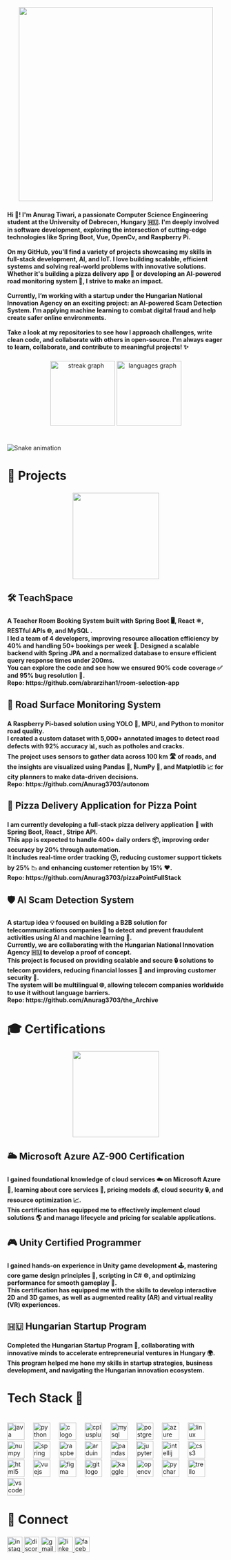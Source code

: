 <div align="center">
  <img height="450" src="https://i.imgur.com/Evi8NcN.gif"  />
</div>

###

<h4 align="left">Hi 👋! I'm Anurag Tiwari, a passionate Computer Science Engineering student at the University of Debrecen, Hungary 🇭🇺. I'm deeply involved in software development, exploring the intersection of cutting-edge technologies like Spring Boot, Vue, OpenCv, and Raspberry Pi.<br><br>On my GitHub, you'll find a variety of projects showcasing my skills in full-stack development, AI, and IoT. I love building scalable, efficient systems and solving real-world problems with innovative solutions. Whether it's building a pizza delivery app 🍕 or developing an AI-powered road monitoring system 🚗, I strive to make an impact.<br><br>Currently, I’m working with a startup under the Hungarian National Innovation Agency on an exciting project: an AI-powered Scam Detection System. I’m applying machine learning to combat digital fraud and help create safer online environments.<br><br>Take a look at my repositories to see how I approach challenges, write clean code, and collaborate with others in open-source. I'm always eager to learn, collaborate, and contribute to meaningful projects! ✨</h4>

###

<div align="center">
  <img src="https://streak-stats.demolab.com?user=Anurag3703&locale=en&mode=daily&theme=dracula&hide_border=false&border_radius=5" height="150" alt="streak graph"  />
  <img src="https://github-readme-stats.vercel.app/api/top-langs?username=Anurag3703&locale=en&hide_title=true&layout=compact&card_width=320&langs_count=5&theme=dracula&hide_border=false" height="150" alt="languages graph"  />
</div>

###

<br clear="both">

<img src="https://raw.githubusercontent.com/Anurag3703/Anurag3703/output/snake.svg" alt="Snake animation" />

###

<h1 align="left">🚀 Projects</h1>

###

<div align="center">
  <img height="200" src="https://substackcdn.com/image/fetch/f_auto,q_auto:good,fl_progressive:steep/https%3A%2F%2Fsubstack-post-media.s3.amazonaws.com%2Fpublic%2Fimages%2Fdc391040-035a-4877-b070-7b4fb27b38af_480x270.gif"  />
</div>

###

<h2 align="left">🛠️ TeachSpace</h2>

###

<h4 align="left">A Teacher Room Booking System built with Spring Boot 🖥️, React ⚛️, RESTful APIs 🌐, and MySQL . <br>I led a team of 4 developers, improving resource allocation efficiency by 40% and handling 50+ bookings per week 📅. Designed a scalable backend with Spring JPA and a normalized database to ensure efficient query response times under 200ms. <br>You can explore the code and see how we ensured 90% code coverage ✅ and 95% bug resolution 🐛.<br>Repo: https://github.com/abrarzihan1/room-selection-app</h4>

###

<h2 align="left">🚗 Road Surface Monitoring System</h2>

###

<h4 align="left">A Raspberry Pi-based solution using YOLO 🧠, MPU, and Python  to monitor road quality. <br>I created a custom dataset with 5,000+ annotated images  to detect road defects with 92% accuracy 📊, such as potholes and cracks. <br>The project uses sensors to gather data across 100 km 🛣️ of roads, and the insights are visualized using Pandas 🐼, NumPy 🔢, and Matplotlib 📈 for city planners to make data-driven decisions.<br>Repo: https://github.com/Anurag3703/autonom</h4>

###

<h2 align="left">🍕 Pizza Delivery Application for Pizza Point</h2>

###

<h4 align="left">I am currently developing a full-stack pizza delivery application 🍕 with Spring Boot, React , Stripe API.<br>This app is expected to handle 400+ daily orders 📦, improving order accuracy by 20% through automation.<br>It includes real-time order tracking 🕒, reducing customer support tickets by 25% 📉 and enhancing customer retention by 15% ❤️.<br>Repo: https://github.com/Anurag3703/pizzaPointFullStack</h4>

###

<h2 align="left">🛡️ AI Scam Detection System</h2>

###

<h4 align="left">A startup idea 💡 focused on building a B2B solution for telecommunications companies 📱 to detect and prevent fraudulent activities using AI  and machine learning 🧠. <br>Currently, we are collaborating with the Hungarian National Innovation Agency 🇭🇺 to develop a proof of concept.<br> This project is focused on providing scalable and secure 🔒 solutions to telecom providers, reducing financial losses 💸 and improving customer security 🔐.<br> The system will be multilingual 🌐, allowing telecom companies worldwide to use it without language barriers.<br>Repo: https://github.com/Anurag3703/the_Archive</h4>

###

<h1 align="left">🎓 Certifications</h1>

###

<div align="center">
  <img height="200" src="https://media1.tenor.com/m/aTiXjCHhgOUAAAAC/i-have-the-proclamation-hunter-engel.gif"  />
</div>

###

<h2 align="left">🌥️ Microsoft Azure AZ-900 Certification</h2>

###

<h4 align="left">I gained foundational knowledge of cloud services ☁️ on Microsoft Azure 🔵, learning about core services 🔧, pricing models 💰, cloud security 🔒, and resource optimization 📈. <br>This certification has equipped me to effectively implement cloud solutions 🌎 and manage lifecycle and pricing for scalable applications.</h4>

###

<h2 align="left">🎮 Unity Certified Programmer</h2>

###

<h4 align="left">I gained hands-on experience in Unity game development 🕹️, mastering core game design principles 🧩, scripting in C# ⚙️, and optimizing performance for smooth gameplay 🎯.<br>This certification has equipped me with the skills to develop interactive 2D and 3D games, as well as augmented reality (AR) and virtual reality (VR) experiences.</h4>

###

<h2 align="left">🇭🇺 Hungarian Startup Program</h2>

###

<h4 align="left">Completed the Hungarian Startup Program 🚀, collaborating with innovative minds to accelerate entrepreneurial ventures in Hungary 🌍.<br>This program helped me hone my skills in startup strategies, business development, and navigating the Hungarian innovation ecosystem.</h4>

###

<h1 align="left">Tech Stack 🔧</h1>

###

<br clear="both">

<div align="left">
  <img src="https://cdn.jsdelivr.net/gh/devicons/devicon/icons/java/java-plain-wordmark.svg" height="40" alt="java logo"  />
  <img width="12" />
  <img src="https://cdn.jsdelivr.net/gh/devicons/devicon/icons/python/python-original-wordmark.svg" height="40" alt="python logo"  />
  <img width="12" />
  <img src="https://cdn.jsdelivr.net/gh/devicons/devicon/icons/c/c-original.svg" height="40" alt="c logo"  />
  <img width="12" />
  <img src="https://cdn.jsdelivr.net/gh/devicons/devicon/icons/cplusplus/cplusplus-original.svg" height="40" alt="cplusplus logo"  />
  <img width="12" />
  <img src="https://cdn.jsdelivr.net/gh/devicons/devicon/icons/mysql/mysql-original-wordmark.svg" height="40" alt="mysql logo"  />
  <img width="12" />
  <img src="https://cdn.jsdelivr.net/gh/devicons/devicon/icons/postgresql/postgresql-plain-wordmark.svg" height="40" alt="postgresql logo"  />
  <img width="12" />
  <img src="https://cdn.jsdelivr.net/gh/devicons/devicon/icons/azure/azure-original.svg" height="40" alt="azure logo"  />
  <img width="12" />
  <img src="https://cdn.jsdelivr.net/gh/devicons/devicon/icons/linux/linux-original.svg" height="40" alt="linux logo"  />
  <img width="12" />
  <img src="https://cdn.jsdelivr.net/gh/devicons/devicon/icons/numpy/numpy-original.svg" height="40" alt="numpy logo"  />
  <img width="12" />
  <img src="https://cdn.jsdelivr.net/gh/devicons/devicon/icons/spring/spring-original-wordmark.svg" height="40" alt="spring logo"  />
  <img width="12" />
  <img src="https://cdn.jsdelivr.net/gh/devicons/devicon/icons/raspberrypi/raspberrypi-original.svg" height="40" alt="raspberrypi logo"  />
  <img width="12" />
  <img src="https://cdn.jsdelivr.net/gh/devicons/devicon/icons/arduino/arduino-original-wordmark.svg" height="40" alt="arduino logo"  />
  <img width="12" />
  <img src="https://cdn.jsdelivr.net/gh/devicons/devicon/icons/pandas/pandas-original.svg" height="40" alt="pandas logo"  />
  <img width="12" />
  <img src="https://cdn.jsdelivr.net/gh/devicons/devicon/icons/jupyter/jupyter-original-wordmark.svg" height="40" alt="jupyter logo"  />
  <img width="12" />
  <img src="https://cdn.jsdelivr.net/gh/devicons/devicon/icons/intellij/intellij-original.svg" height="40" alt="intellij logo"  />
  <img width="12" />
  <img src="https://cdn.jsdelivr.net/gh/devicons/devicon/icons/css3/css3-plain-wordmark.svg" height="40" alt="css3 logo"  />
  <img width="12" />
  <img src="https://cdn.jsdelivr.net/gh/devicons/devicon/icons/html5/html5-plain-wordmark.svg" height="40" alt="html5 logo"  />
  <img width="12" />
  <img src="https://cdn.jsdelivr.net/gh/devicons/devicon/icons/vuejs/vuejs-original-wordmark.svg" height="40" alt="vuejs logo"  />
  <img width="12" />
  <img src="https://cdn.jsdelivr.net/gh/devicons/devicon/icons/figma/figma-original.svg" height="40" alt="figma logo"  />
  <img width="12" />
  <img src="https://cdn.jsdelivr.net/gh/devicons/devicon/icons/git/git-plain-wordmark.svg" height="40" alt="git logo"  />
  <img width="12" />
  <img src="https://cdn.jsdelivr.net/gh/devicons/devicon/icons/kaggle/kaggle-original-wordmark.svg" height="40" alt="kaggle logo"  />
  <img width="12" />
  <img src="https://cdn.jsdelivr.net/gh/devicons/devicon/icons/opencv/opencv-original.svg" height="40" alt="opencv logo"  />
  <img width="12" />
  <img src="https://cdn.jsdelivr.net/gh/devicons/devicon/icons/pycharm/pycharm-original.svg" height="40" alt="pycharm logo"  />
  <img width="12" />
  <img src="https://cdn.jsdelivr.net/gh/devicons/devicon/icons/trello/trello-plain-wordmark.svg" height="40" alt="trello logo"  />
  <img width="12" />
  <img src="https://cdn.jsdelivr.net/gh/devicons/devicon/icons/vscode/vscode-original-wordmark.svg" height="40" alt="vscode logo"  />
</div>

###

<h1 align="left">🔗 Connect</h1>

###

<div align="left">
  <a href="https://www.instagram.com/thyname_anurag/" target="_blank">
    <img src="https://img.shields.io/static/v1?message=Instagram&logo=instagram&label=&color=E4405F&logoColor=white&labelColor=&style=for-the-badge" height="35" alt="instagram logo"  />
  </a>
  <a href="https://discordapp.com/users/1082639879386714163" target="_blank">
    <img src="https://img.shields.io/static/v1?message=Discord&logo=discord&label=&color=7289DA&logoColor=white&labelColor=&style=for-the-badge" height="35" alt="discord logo"  />
  </a>
  <img src="https://img.shields.io/static/v1?message=Gmail&logo=gmail&label=&color=D14836&logoColor=white&labelColor=&style=for-the-badge" height="35" alt="gmail logo"  />
  <a href="https://www.linkedin.com/in/anurag-tiwari-952721260/" target="_blank">
    <img src="https://img.shields.io/static/v1?message=LinkedIn&logo=linkedin&label=&color=0077B5&logoColor=white&labelColor=&style=for-the-badge" height="35" alt="linkedin logo"  />
  </a>
  <img src="https://img.shields.io/static/v1?message=Facebook&logo=facebook&label=&color=1877F2&logoColor=white&labelColor=&style=for-the-badge" height="35" alt="facebook logo"  />
</div>

###
